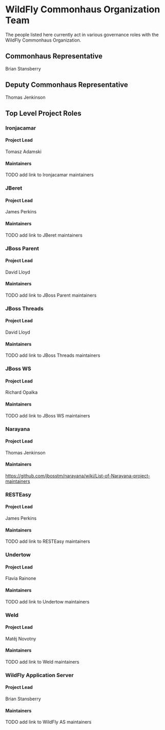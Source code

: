 # WildFly Commonhaus Organization Team

The people listed here currently act in various governance roles with the WildFly Commonhaus Organization.

## Commonhaus Representative

Brian Stansberry

## Deputy Commonhaus Representative

Thomas Jenkinson

## Top Level Project Roles

### Ironjacamar

#### Project Lead

Tomasz Adamski

#### Maintainers

TODO add link to Ironjacamar maintainers

### JBeret

#### Project Lead

James Perkins

#### Maintainers

TODO add link to JBeret maintainers

### JBoss Parent

#### Project Lead

David Lloyd

#### Maintainers

TODO add link to JBoss Parent maintainers

### JBoss Threads

#### Project Lead

David Lloyd

#### Maintainers

TODO add link to JBoss Threads maintainers

### JBoss WS

#### Project Lead

Richard Opalka

#### Maintainers

TODO add link to JBoss WS maintainers

### Narayana

#### Project Lead

Thomas Jenkinson

#### Maintainers

https://github.com/jbosstm/narayana/wiki/List-of-Narayana-project-maintainers

### RESTEasy

#### Project Lead

James Perkins

#### Maintainers

TODO add link to RESTEasy maintainers

### Undertow

#### Project Lead

Flavia Rainone

#### Maintainers

TODO add link to Undertow maintainers

### Weld

#### Project Lead

Matěj Novotny

#### Maintainers

TODO add link to Weld maintainers

### WildFly Application Server

#### Project Lead

Brian Stansberry

#### Maintainers

TODO add link to WildFly AS maintainers